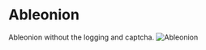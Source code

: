 # Ableonion
Ableonion without the logging and captcha.
![Ableonion](https://i.ibb.co/8DZDBDYx/Ableonion.png)
